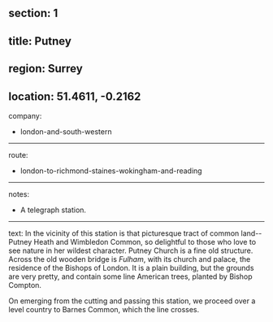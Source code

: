 section: 1
----
title: Putney
----
region: Surrey
----
location: 51.4611, -0.2162
----
company:
- london-and-south-western
----
route:
- london-to-richmond-staines-wokingham-and-reading
----
notes:
- A telegraph station.
----
text: In the vicinity of this station is that picturesque tract of common land--Putney Heath and Wimbledon Common, so delightful to those who love to see nature in her wildest character. Putney Church is a fine old structure. Across the old wooden bridge is *Fulham*, with its church and palace, the residence of the Bishops of London. It is a plain building, but the grounds are very pretty, and contain some line American trees, planted by Bishop Compton.

On emerging from the cutting and passing this station, we proceed over a level country to Barnes Common, which the line crosses.

